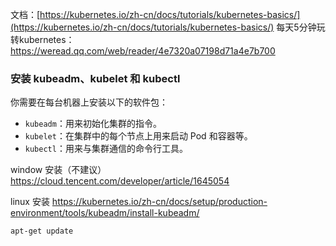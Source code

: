 文档：[https://kubernetes.io/zh-cn/docs/tutorials/kubernetes-basics/](https://kubernetes.io/zh-cn/docs/tutorials/kubernetes-basics/)
每天5分钟玩转kubernetes：https://weread.qq.com/web/reader/4e7320a07198d71a4e7b700


### 安装 kubeadm、kubelet 和 kubectl

你需要在每台机器上安装以下的软件包：
- `kubeadm`：用来初始化集群的指令。    
- `kubelet`：在集群中的每个节点上用来启动 Pod 和容器等。    
- `kubectl`：用来与集群通信的命令行工具。

window 安装（不建议）
https://cloud.tencent.com/developer/article/1645054


linux 安装
https://kubernetes.io/zh-cn/docs/setup/production-environment/tools/kubeadm/install-kubeadm/
``` shell
apt-get update

```


